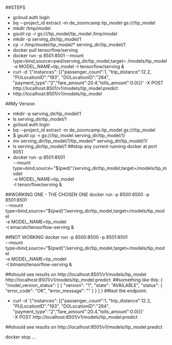 ##STEPS
- gcloud auth login
- bq --project_id <project id> extract -m de_zoomcamp.tip_model gs://<bucket name>/tip_model
- mkdir /tmp/model
- gsutil cp -r gs://<bucket name>/tip_model/tip_model /tmp/model
- mkdir -p serving_dir/tip_model/1
- cp -r /tmp/model/tip_model/* serving_dir/tip_model/1
- docker pull tensorflow/serving
- docker run -p 8501:8501 --mount type=bind,source=pwd/serving_dir/tip_model,target= /models/tip_model -e MODEL_NAME=tip_model -t tensorflow/serving &
- curl -d '{"instances": [{"passenger_count":1, "trip_distance":12.2, "PULocationID":"193", "DOLocationID":"264", "payment_type":"2","fare_amount":20.4,"tolls_amount":0.0}]}' -X POST http://localhost:8501/v1/models/tip_model:predict
- http://localhost:8501/v1/models/tip_model



##My Version
- mkdir -p serving_dir/tip_model/1
- ls serving_dir/tip_model/1
- gcloud auth login
- bq --project_id <project id> extract -m de_zoomcamp.tip_model gs://<bucket name>/tip_model
- $ gsutil cp -r gs://<bucket name>/tip_model serving_dir/tip_model/1/
- mv serving_dir/tip_model/1/tip_model/* serving_dir/tip_model/1/
- ls serving_dir/tip_model/1
##stop any current running docker at port 8051
- docker run -p 8501:8501 \
  --mount type=bind,source="$(pwd)"/serving_dir/tip_model,target=/models/tip_model \
  -e MODEL_NAME=tip_model \
  -t tensorflow/serving &


##WORKING ONE - THE CHOSEN ONE
docker run -p 8500:8500 -p 8501:8501 \
--mount type=bind,source="$(pwd)"/serving_dir/tip_model,target=/models/tip_model \
-e MODEL_NAME=tip_model \
-t emacski/tensorflow-serving &


##NOT WORKING
docker run -p 8500:8500 -p 8501:8501 \
--mount type=bind,source="$(pwd)"/serving_dir/tip_model,target=/models/tip_model \
-e MODEL_NAME=tip_model \
-t bitnami/tensorflow-serving &



##should see results on http://localhost:8501/v1/models/tip_model
http://localhost:8501/v1/models/tip_model:predict:
##something like this:
{
 "model_version_status": [
  {
   "version": "1",
   "state": "AVAILABLE",
   "status": {
    "error_code": "OK",
    "error_message": ""
   }
  }
 ]
}
##test the endpoint:
- curl -d '{"instances": [{"passenger_count":1, "trip_distance":12.2, "PULocationID":"193", "DOLocationID":"264", "payment_type":"2","fare_amount":20.4,"tolls_amount":0.0}]}' \
  -X POST http://localhost:8501/v1/models/tip_model:predict

##should see results on http://localhost:8501/v1/models/tip_model:predict

docker stop ...


